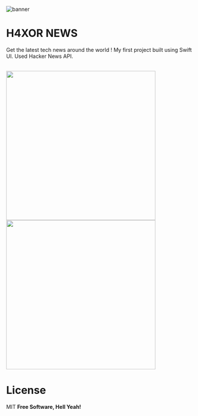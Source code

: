 
![banner](https://user-images.githubusercontent.com/55702254/211896485-b7155727-eb5f-4879-a482-8a20d48416e8.png)



#  H4XOR NEWS

Get the latest tech news around the world !
My first project built using Swift UI.
Used Hacker News API.




<br>

<img src="https://user-images.githubusercontent.com/55702254/211896910-9fda852a-40d4-4e09-a7da-8eefbc6727c4.png" width="400">
<img src="https://user-images.githubusercontent.com/55702254/211897785-9e3ec502-40e5-46d3-a49e-89d3218c673b.png" width="400">




<br>


# License

MIT
**Free Software, Hell Yeah!**

